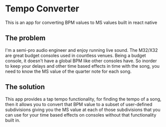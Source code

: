 # Tempo Converter

This is an app for converting BPM values to MS values built in react native

## The problem

I'm a semi-pro audio engineer and enjoy running live sound.  The M32/X32 are great budget consoles used in countless venues.  Being a budget console, it doesn't have a global BPM like other consoles have.  So inorder to keep your delays and other time based effects in time with the song, you need to know the MS value of the quarter note for each song.

## The solution

This app provides a tap tempo functionality, for finding the tempo of a song, then it allows you to convert that BPM value to a subset of user-defined subdivisions giving you the MS value at each of those subdivisions that you can use for your  time based effects on consoles without that functionality built in.
